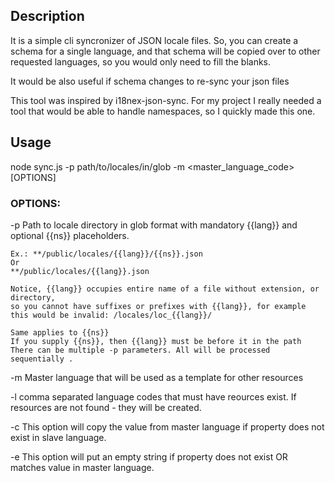 
## Description


It is a simple cli syncronizer of JSON locale files.
So, you can create a schema for a single language, 
and that schema will be copied over to other requested languages, so 
you would only need to fill the blanks.

It would be also useful if schema changes to re-sync your json files


This tool was inspired by i18nex-json-sync. For my project I really
needed a tool that would be able to handle namespaces, so I quickly made this one.

## Usage

node sync.js -p path/to/locales/in/glob -m <master_language_code> [OPTIONS]

### OPTIONS:

-p 
    Path to locale directory in glob format 
    with mandatory {{lang}} and optional {{ns}}  placeholders.
    
    Ex.: **/public/locales/{{lang}}/{{ns}}.json
    Or
    **/public/locales/{{lang}}.json
    
    Notice, {{lang}} occupies entire name of a file without extension, or directory, 
    so you cannot have suffixes or prefixes with {{lang}}, for example
    this would be invalid: /locales/loc_{{lang}}/
    
    Same applies to {{ns}}
    If you supply {{ns}}, then {{lang}} must be before it in the path
    There can be multiple -p parameters. All will be processed sequentially .
    
-m 
    Master language that will be used as a template for other resources
    
-l 
    comma separated language codes that must have reources exist. If resources
    are not found - they will be created.
    
-c 
    This option will copy the value from master language if property does not exist in
    slave language.
    
-e
    This option will put an empty string if property does not exist OR matches
    value in master language.


